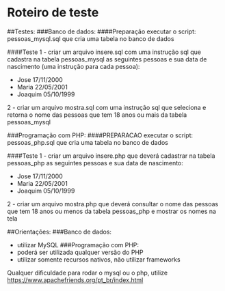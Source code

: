 # Roteiro de teste


##Testes:
###Banco de dados:
####Preparação
executar o script: pessoas_mysql.sql que cria uma tabela no banco de dados

####Teste
1 - criar um arquivo insere.sql com uma instrução sql que cadastra na tabela pessoas_mysql as seguintes pessoas e sua data de nascimento (uma instrução para cada pessoa):
* Jose 17/11/2000
* Maria 22/05/2001
* Joaquim 05/10/1999

2 - criar um arquivo mostra.sql com uma instrução sql que seleciona e retorna o nome das pessoas que tem 18 anos ou mais da tabela pessoas_mysql

###Programação com PHP:
####PREPARACAO
executar o script: pessoas_php.sql que cria uma tabela no banco de dados

####Teste
1 - criar um arquivo insere.php que deverá cadastrar na tabela pessoas_php as seguintes pessoas e sua data de nascimento:
* Jose 17/11/2000
* Maria 22/05/2001
* Joaquim 05/10/1999

2 - criar um arquivo mostra.php que deverá consultar o nome das pessoas que tem 18 anos ou menos da tabela pessoas_php e mostrar os nomes na tela

##Orientações:
###Banco de dados:
* utilizar MySQL
###Programação com PHP:
* poderá ser utilizada qualquer versão do PHP
* utilizar somente recursos nativos, não utilizar frameworks

Qualquer dificuldade para rodar o mysql ou o php, utilize https://www.apachefriends.org/pt_br/index.html